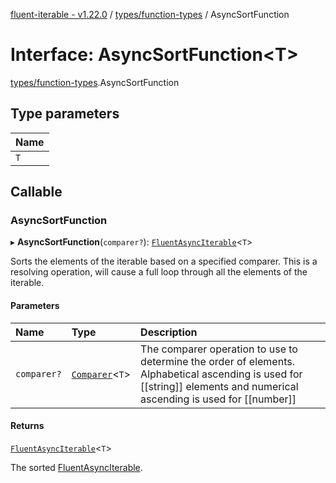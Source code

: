 [fluent-iterable - v1.22.0](../README.md) / [types/function-types](../modules/types_function_types.md) / AsyncSortFunction

# Interface: AsyncSortFunction<T\>

[types/function-types](../modules/types_function_types.md).AsyncSortFunction

## Type parameters

| Name |
| :------ |
| `T` |

## Callable

### AsyncSortFunction

▸ **AsyncSortFunction**(`comparer?`): [`FluentAsyncIterable`](index.FluentAsyncIterable.md)<`T`\>

Sorts the elements of the iterable based on a specified comparer. This is a resolving operation, will cause a full loop through all the elements of the iterable.

#### Parameters

| Name | Type | Description |
| :------ | :------ | :------ |
| `comparer?` | [`Comparer`](index.Comparer.md)<`T`\> | The comparer operation to use to determine the order of elements. Alphabetical ascending is used for [[string]] elements and numerical ascending is used for [[number]] |

#### Returns

[`FluentAsyncIterable`](index.FluentAsyncIterable.md)<`T`\>

The sorted [FluentAsyncIterable](index.FluentAsyncIterable.md).
